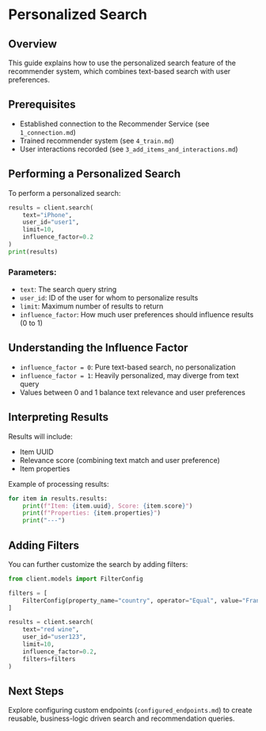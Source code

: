 # Personalized Search

## Overview
This guide explains how to use the personalized search feature of the recommender system, which combines text-based search with user preferences.

## Prerequisites
- Established connection to the Recommender Service (see `1_connection.md`)
- Trained recommender system (see `4_train.md`)
- User interactions recorded (see `3_add_items_and_interactions.md`)

## Performing a Personalized Search

To perform a personalized search:

```python
results = client.search(
    text="iPhone",
    user_id="user1",
    limit=10,
    influence_factor=0.2
)
print(results)
```

### Parameters:

- `text`: The search query string
- `user_id`: ID of the user for whom to personalize results
- `limit`: Maximum number of results to return
- `influence_factor`: How much user preferences should influence results (0 to 1)

## Understanding the Influence Factor

- `influence_factor = 0`: Pure text-based search, no personalization
- `influence_factor = 1`: Heavily personalized, may diverge from text query
- Values between 0 and 1 balance text relevance and user preferences

## Interpreting Results

Results will include:
- Item UUID
- Relevance score (combining text match and user preference)
- Item properties

Example of processing results:

```python
for item in results.results:
    print(f"Item: {item.uuid}, Score: {item.score}")
    print(f"Properties: {item.properties}")
    print("---")
```

## Adding Filters

You can further customize the search by adding filters:

```python
from client.models import FilterConfig

filters = [
    FilterConfig(property_name="country", operator="Equal", value="France")
]

results = client.search(
    text="red wine",
    user_id="user123",
    limit=10,
    influence_factor=0.2,
    filters=filters
)
```

## Next Steps

Explore configuring custom endpoints (`configured_endpoints.md`) to create reusable, business-logic driven search and recommendation queries.
